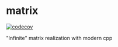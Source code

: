 # matrix
[![codecov](https://codecov.io/gh/littlehobbit/matrix/graph/badge.svg?token=Z5VS90XYZU)](https://codecov.io/gh/littlehobbit/matrix)

"Infinite" matrix realization with modern cpp